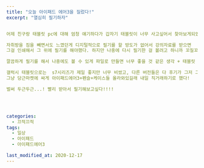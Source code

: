 ```yaml
---
title: "오늘 아이패드 에어3을 질렀다!"
excerpt: "열심히 필기하자"


어제 친구랑 태블릿 pc에 대해 엄청 얘기하다가 갑자기 태블릿이 너무 사고싶어서 찾아보게되었다.

자취방을 짐을 빼면서도 느꼈던게 디지털적으로 필기를 할 방도가 없어서 강의자료를 받으면
그걸 인쇄해서 그 위에 필기를 해야했다. 하지만 나중에 다시 필기한 걸 볼려고 하니까 꼬질꼬질해져서 다시 보기 싫어졌다.

깔끔하게 필기를 해서 나중에도 볼 수 있게 파일로 만들면 너무 좋을 것 같은 생각 + 태블릿 pc 이야기 --> 지름신ㅋㅋㅋ

갤럭시 태블릿으로는  s7시리즈가 제일 좋지만 너무 비쌌고, 다른 버전들은 다 후기가 그저 그래서 
그냥 당근마켓에 싸게 아이패드에어3+펜슬+케이스들 올라와있길래 내일 직거래하기로 했다!

벌써 두근두근...! 빨리 받아서 필기해보고싶다!!!!




categories:
  - 끄적끄적
tags:
  - 일상
  - 아이패드
  - 아이패드에어3

last_modified_at: 2020-12-17
---
```

